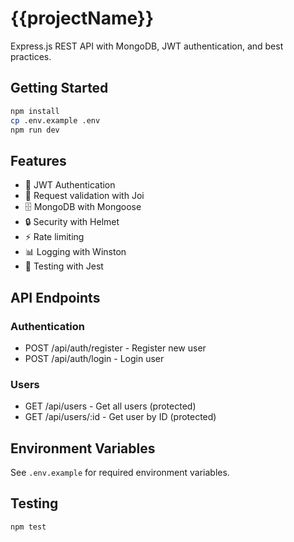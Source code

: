 # {{projectName}}

Express.js REST API with MongoDB, JWT authentication, and best practices.

## Getting Started

```bash
npm install
cp .env.example .env
npm run dev
```

## Features

- 🔐 JWT Authentication
- 📝 Request validation with Joi
- 🗄️ MongoDB with Mongoose
- 🔒 Security with Helmet
- ⚡ Rate limiting
- 📊 Logging with Winston
- 🧪 Testing with Jest

## API Endpoints

### Authentication
- POST /api/auth/register - Register new user
- POST /api/auth/login - Login user

### Users
- GET /api/users - Get all users (protected)
- GET /api/users/:id - Get user by ID (protected)

## Environment Variables

See `.env.example` for required environment variables.

## Testing

```bash
npm test
```
